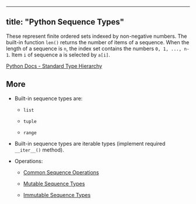 
---
title: "Python Sequence Types"
---

These represent finite ordered sets indexed by non-negative numbers. The built-in function `len()` returns the number of items of a sequence. When the length of a sequence is `n`, the index set contains the numbers `0, 1, ..., n-1`. Item `i` of sequence a is selected by `a[i]`.

[Python Docs - Standard Type Hierarchy](https://docs.python.org/3/reference/datamodel.html#the-standard-type-hierarchy)

## More

*   Built-in sequence types are:
    *   `list`

    *   `tuple`
    *   `range`
*   Built-in sequence types are iterable types (implement required `__iter__()` method).

*   Operations:

    *   [Common Sequence Operations](https://docs.python.org/3/library/stdtypes.html#common-sequence-operations)

    *   [Mutable Sequence Types](https://docs.python.org/3/library/stdtypes.html#mutable-sequence-types)
    *   [Immutable Sequence Types](https://docs.python.org/3/library/stdtypes.html#immutable-sequence-types)
